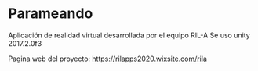 # Parameando
Aplicación de realidad virtual desarrollada por el equipo RIL-A
Se uso unity 2017.2.0f3

Pagina web del proyecto: https://rilapps2020.wixsite.com/rila
